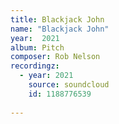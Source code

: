 ```yaml
---
title: Blackjack John
name: "Blackjack John"
year:  2021
album: Pitch
composer: Rob Nelson
recordingz:
  - year: 2021
    source: soundcloud
    id: 1188776539
 
---
```


